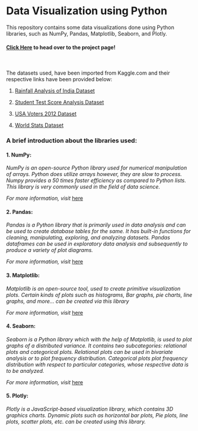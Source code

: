 # Data Visualization using Python 


This repository contains some data visualizations done using Python libraries, such as NumPy, Pandas, Matplotlib, Seaborn, and Plotly.

#### [Click Here](https://janhavi-2001.github.io/Data-Visualization-using-Python/) to head over to the project page!
\
\
The datasets used, have been imported from Kaggle.com and their respective links have been provided below:

1. [Rainfall Analysis of India Dataset](https://www.kaggle.com/rajanand/rainfall-in-india?select=district+wise+rainfall+normal.csv)

  
2. [Student Test Score Analysis Dataset](https://www.kaggle.com/spscientist/students-performance-in-exams?select=StudentsPerformance.csv)

  
3. [USA Voters 2012 Dataset](https://www.udemy.com/course/data-analysis-with-excel-pivot-tables/)

  
4. [World Stats Dataset](https://www.kaggle.com/kisoibo/countries-databasesqlite)



### A brief introduction about the libraries used:

#### 1. NumPy:
*_NumPy is an open-source Python library used for numerical manipulation of arrays. Python does utilize arrays however, they are slow to process._*
*_Numpy provides a 50 times faster efficiency as compared to Python lists. This library is very commonly used in the field of data science._*

*_For more information, visit_* [here]( https://www.w3schools.com/python/numpy/numpy_intro.asp )

#### 2. Pandas:
*_Pandas is a Python library that is primarily used in data analysis and can be used to create database tables for the same._*
*_It has built-in functions for cleaning, manipulating, exploring, and analyzing datasets. Pandas dataframes can be used_*
*_in exploratory data analysis and subsequently to produce a variety of plot diagrams._*

*_For more information, visit_* [here]( https://www.w3schools.com/python/pandas/pandas_intro.asp )

#### 3. Matplotlib:
*_Matplotlib is an open-source tool, used to create primitive visualization plots. Certain kinds of plots such as histograms,_*
*_Bar graphs, pie charts, line graphs, and more... can be created via this library_*

*_For more information, visit_* [here]( https://www.w3schools.com/python/matplotlib_intro.asp )

#### 4. Seaborn:
*_Seaborn is a Python library which with the help of Matplotlib, is used to plot graphs of a distributed variance._*
*_It contains two subcategories: relational plots and categorical plots. Relational plots can be used in bivariate analysis_*
*_or to plot frequency distribution. Categorical plots plot frequency distribution with respect to particular categories, whose_*
*_respective data is to be analyzed._*

*_For more information, visit_* [here]( https://www.w3schools.com/python/numpy/numpy_random_seaborn.asp )

#### 5. Plotly: 
*_Plotly is a JavaScript-based visualization library, which contains 3D graphics charts. Dynamic plots such as horizontal bar plots,_*
*_Pie plots, line plots, scatter plots, etc. can be created using this library._*


